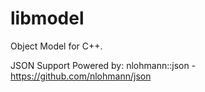 # libmodel
Object Model for C++.

JSON Support Powered by: nlohmann::json - https://github.com/nlohmann/json  

